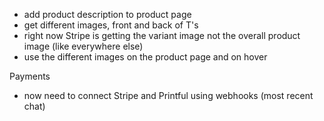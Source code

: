 

- add product description to product page
- get different images, front and back of T's
- right now Stripe is getting the variant image not the overall product image (like everywhere else)
- use the different images on the product page and on hover


Payments
- now need to connect Stripe and Printful using webhooks (most recent chat)

